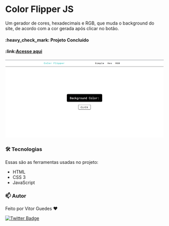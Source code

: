# Color Flipper JS
 
Um gerador de cores, hexadecimais e RGB, que muda o background do site, de acordo com a cor gerada após clicar no botão.

<h4>:heavy_check_mark: Projeto Concluído</h4>

<h4>
  :link:<a href="color-flipper-alpha.vercel.app">Acesse aqui</a>
</h4>

<img src="./screenshot/color-flipper.png">



### 🛠 Tecnologias

Essas são as ferramentas usadas no projeto:

- HTML
- CSS 3
- JavaScript

### :mailbox: Autor

Feito por Vitor Guedes :heart:

[![Twitter Badge](https://img.shields.io/badge/-@HugoXala7-1ca0f1?style=flat-square&labelColor=1ca0f1&logo=twitter&logoColor=white&link=https://twitter.com/HugoXala7)](https://twitter.com/HugoXala7)
